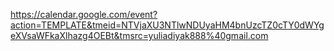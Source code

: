 https://calendar.google.com/event?action=TEMPLATE&tmeid=NTVjaXU3NTlwNDUyaHM4bnUzcTZ0cTY0dWYgeXVsaWFkaXlhazg4OEBt&tmsrc=yuliadiyak888%40gmail.com
